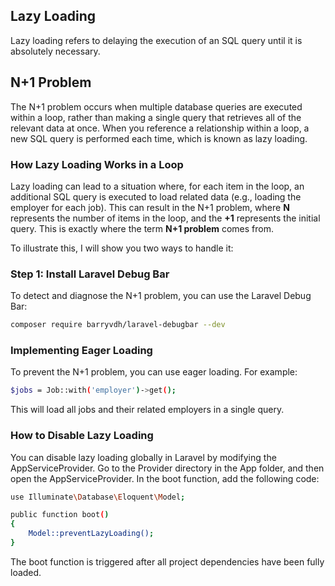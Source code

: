 ## Lazy Loading

Lazy loading refers to delaying the execution of an SQL query until it is absolutely necessary. 

## N+1 Problem

The N+1 problem occurs when multiple database queries are executed within a loop, rather than making a single query that retrieves all of the relevant data at once. When you reference a relationship within a loop, a new SQL query is performed each time, which is known as lazy loading.

### How Lazy Loading Works in a Loop

Lazy loading can lead to a situation where, for each item in the loop, an additional SQL query is executed to load related data (e.g., loading the employer for each job). This can result in the N+1 problem, where **N** represents the number of items in the loop, and the **+1** represents the initial query. This is exactly where the term **N+1 problem** comes from.

To illustrate this, I will show you two ways to handle it:

### Step 1: Install Laravel Debug Bar

To detect and diagnose the N+1 problem, you can use the Laravel Debug Bar:

```bash
composer require barryvdh/laravel-debugbar --dev

```

### Implementing Eager Loading
To prevent the N+1 problem, you can use eager loading. For example:


```bash
$jobs = Job::with('employer')->get();
```
This will load all jobs and their related employers in a single query.

### How to Disable Lazy Loading
You can disable lazy loading globally in Laravel by modifying the AppServiceProvider. Go to the Provider directory in the App folder, and then open the AppServiceProvider. In the boot function, add the following code:

```bash
use Illuminate\Database\Eloquent\Model;

public function boot()
{
    Model::preventLazyLoading();
}

```

The boot function is triggered after all project dependencies have been fully loaded.
